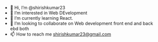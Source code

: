 - 👋 Hi, I’m @shirishkumar23
- 👀 I’m interested in Web DEvelopment
- 🌱 I’m currently learning React.
- 💞️ I’m looking to collaborate on Web development front end and back ebd both
- 📫 How to reach me shirishkumar23@gmail.com

<!---
shirishkumar23/shirishkumar23 is a ✨ special ✨ repository because its `README.md` (this file) appears on your GitHub profile.
You can click the Preview link to take a look at your changes.
--->
